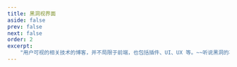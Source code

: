 ```yaml
---
title: 黑洞视界面
aside: false
prev: false
next: false
order: 2
excerpt:
    "用户可视的相关技术的博客，并不局限于前端，也包括插件、UI、UX 等。~~听说黑洞的事件视界外能看到自己的后背，超有意思。~~"
---
```

